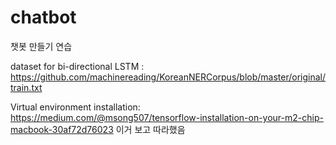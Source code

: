 # chatbot
챗봇 만들기 연습 


dataset for bi-directional LSTM : https://github.com/machinereading/KoreanNERCorpus/blob/master/original/train.txt


Virtual environment installation: https://medium.com/@msong507/tensorflow-installation-on-your-m2-chip-macbook-30af72d76023
이거 보고 따라했음 
